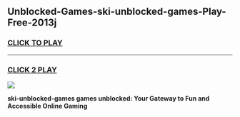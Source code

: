 
## Unblocked-Games-ski-unblocked-games-Play-Free-2013j
<h3>
<a href="https://premium76.site?title=ski-unblocked-games&ref=09A">CLICK TO PLAY</a></h3>
<hr>

<h3>
<a href="https://premium76.site?title=ski-unblocked-games&ref=09A">CLICK 2 PLAY</a>
  
</h3>

<a href="https://premium76.site?title=ski-unblocked-games&ref=09A"><img src="https://clearcache.store/games.png"></a>


**ski-unblocked-games games unblocked: Your Gateway to Fun and Accessible Online Gaming**
